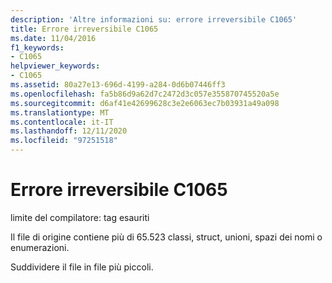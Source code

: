 ```yaml
---
description: 'Altre informazioni su: errore irreversibile C1065'
title: Errore irreversibile C1065
ms.date: 11/04/2016
f1_keywords:
- C1065
helpviewer_keywords:
- C1065
ms.assetid: 80a27e13-696d-4199-a284-0d6b07446ff3
ms.openlocfilehash: fa5b86d9a62d7c2472d3c057e355870745520a5e
ms.sourcegitcommit: d6af41e42699628c3e2e6063ec7b03931a49a098
ms.translationtype: MT
ms.contentlocale: it-IT
ms.lasthandoff: 12/11/2020
ms.locfileid: "97251518"
---
```

# <a name="fatal-error-c1065"></a>Errore irreversibile C1065

limite del compilatore: tag esauriti

Il file di origine contiene più di 65.523 classi, struct, unioni, spazi dei nomi o enumerazioni.

Suddividere il file in file più piccoli.

